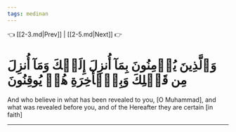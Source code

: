 ```yaml
---
tags: medinan
---
```


👈 [[2-3.md|Prev]] | [[2-5.md|Next]] 👉

# وَٱلَّذِينَ يُؤۡمِنُونَ بِمَآ أُنزِلَ إِلَيۡكَ وَمَآ أُنزِلَ مِن قَبۡلِكَ وَبِٱلۡأٓخِرَةِ هُمۡ يُوقِنُونَ

And who believe in what has been revealed to you, [O Muhammad], and what was revealed before you, and of the Hereafter they are certain [in faith]

---

